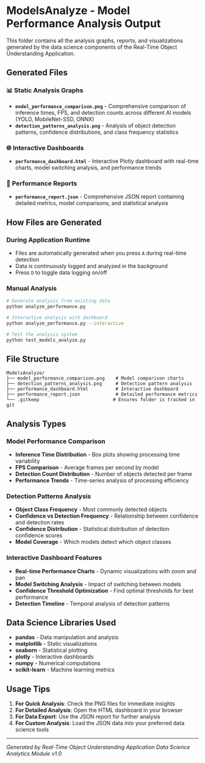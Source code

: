 # ModelsAnalyze - Model Performance Analysis Output

This folder contains all the analysis graphs, reports, and visualizations generated by the data science components of the Real-Time Object Understanding Application.

## Generated Files

### 📊 Static Analysis Graphs
- **`model_performance_comparison.png`** - Comprehensive comparison of inference times, FPS, and detection counts across different AI models (YOLO, MobileNet-SSD, ONNX)
- **`detection_patterns_analysis.png`** - Analysis of object detection patterns, confidence distributions, and class frequency statistics

### 🌐 Interactive Dashboards  
- **`performance_dashboard.html`** - Interactive Plotly dashboard with real-time charts, model switching analysis, and performance trends

### 📄 Performance Reports
- **`performance_report.json`** - Comprehensive JSON report containing detailed metrics, model comparisons, and statistical analysis

## How Files are Generated

### During Application Runtime
- Files are automatically generated when you press `A` during real-time detection
- Data is continuously logged and analyzed in the background
- Press `D` to toggle data logging on/off

### Manual Analysis
```bash
# Generate analysis from existing data
python analyze_performance.py

# Interactive analysis with dashboard
python analyze_performance.py --interactive

# Test the analysis system
python test_models_analyze.py
```

## File Structure
```
ModelsAnalyze/
├── model_performance_comparison.png    # Model comparison charts
├── detection_patterns_analysis.png     # Detection pattern analysis
├── performance_dashboard.html          # Interactive dashboard
├── performance_report.json             # Detailed performance metrics
└── .gitkeep                           # Ensures folder is tracked in git
```

## Analysis Types

### Model Performance Comparison
- **Inference Time Distribution** - Box plots showing processing time variability
- **FPS Comparison** - Average frames per second by model
- **Detection Count Distribution** - Number of objects detected per frame
- **Performance Trends** - Time-series analysis of processing efficiency

### Detection Patterns Analysis
- **Object Class Frequency** - Most commonly detected objects
- **Confidence vs Detection Frequency** - Relationship between confidence and detection rates
- **Confidence Distribution** - Statistical distribution of detection confidence scores
- **Model Coverage** - Which models detect which object classes

### Interactive Dashboard Features
- **Real-time Performance Charts** - Dynamic visualizations with zoom and pan
- **Model Switching Analysis** - Impact of switching between models
- **Confidence Threshold Optimization** - Find optimal thresholds for best performance
- **Detection Timeline** - Temporal analysis of detection patterns

## Data Science Libraries Used
- **pandas** - Data manipulation and analysis
- **matplotlib** - Static visualizations
- **seaborn** - Statistical plotting
- **plotly** - Interactive dashboards
- **numpy** - Numerical computations
- **scikit-learn** - Machine learning metrics

## Usage Tips
1. **For Quick Analysis**: Check the PNG files for immediate insights
2. **For Detailed Analysis**: Open the HTML dashboard in your browser
3. **For Data Export**: Use the JSON report for further analysis
4. **For Custom Analysis**: Load the JSON data into your preferred data science tools

---
*Generated by Real-Time Object Understanding Application*
*Data Science Analytics Module v1.0*
